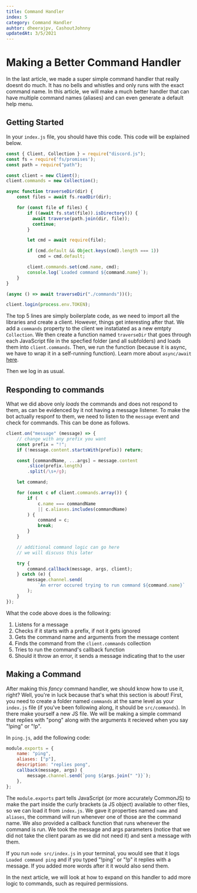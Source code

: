```yaml
---
title: Command Handler
index: 5
category: Command Handler
auhtor: dheerajpv, CashoutJohnny
updatedAt: 3/5/2021
---
```


# Making a Better Command Handler

In the last article, we made a super simple command handler that really doesnt do much.
It has no bells and whistles and only runs with the exact command name.
In this article, we will make a much better handler that can have multiple command names (aliases) and can even generate a default help menu.

## Getting Started

In your `index.js` file, you should have this code. This code will be explained below.

```js
const { Client, Collection } = require("discord.js");
const fs = require('fs/promises');
const path = require("path");

const client = new Client();
client.commands = new Collection();

async function traverseDir(dir) {
    const files = await fs.readDir(dir);

    for (const file of files) {
        if ((await fs.stat(file)).isDirectory()) {
          await traverse(path.join(dir, file));
          continue;
        }

        let cmd = await require(file);

        if (cmd.default && Object.keys(cmd).length === 1))
            cmd = cmd.default;

        client.commands.set(cmd.name, cmd);
        console.log(`Loaded command ${command.name}`);
    }
}

(async () => await traverseDir("./commands"))();

client.login(process.env.TOKEN);
```

The top 5 lines are simply boilerplate code, as we need to import all the libraries and create a client.
However, things get interesting after that.
We add a `commands` property to the client we instatiated as a new emtpty `Collection`.
We then create a function named `traverseDir` that goes through each JavaScript file in the specfied folder (and all subfolders) and loads them into `client.commands`.
Then, we run the function (because it is async, we have to wrap it in a self-running function).
Learn more about `async/await` [here](https://developer.mozilla.org/en-US/docs/Web/JavaScript/Reference/Statements/async_function).

Then we log in as usual.

## Responding to commands

What we did above only _loads_ the commands and does not respond to them, as can be evidenced by it not having a message listener.
To make the bot actually responf to them, we need to listen to the `message` event and check for commands. This can be done as follows.

```js
client.on("message" (message) => {
    // change with any prefix you want
    const prefix = "!";
    if (!message.content.startsWith(prefix)) return;

    const [commandName, ...args] = message.content
        .slice(prefix.length)
        .split(/\s+/g);

    let command;

    for (const c of client.commands.array()) {
        if (
            c.name === commandName
            || c.aliases.includes(commandName)
        ) {
            command = c;
            break;
        }
    }

    // additional command logic can go here
    // we will discuss this later

    try {
        command.callback(message, args, client);
    } catch (e) {
        message.channel.send(
            `An error occured trying to run command ${command.name}`
        );
    }
});
```

What the code above does is the following:

1. Listens for a message
2. Checks if it starts with a prefix, if not it gets ignored
3. Gets the command name and arguments from the message content
4. Finds the command from the `client.commands` collection
5. Tries to run the command's callback function
6. Should it throw an error, it sends a message indicating that to the user

## Making a Command

After making this _fancy_ command handler, we should know how to use it, right?
Well, you're in luck because that's what this section is about!
First, you need to create a folder named `commands` at the same level as your `index.js` file (if you've been following along, it should be `src/commands`).
In there make yourself a new JS file.
We will be making a simple command that replies with "pong" along with the arguments it recieved when you say "!ping" or "!p".

In `ping.js`, add the following code:

```js
module.exports = {
    name: "ping",
    aliases: ["p"],
    description: "replies pong",
    callback(message, args) {
        message.channel.send(`pong ${args.join(" ")}`);
    },
};
```

The `module.exports` part tells JavaScript (or more accurately CommonJS) to make the part inside the curly brackets (a JS object) available to other files, so we can load it from `index.js`.
We gave it properties named `name` and `aliases`, the command will run whenever one of those are the command name.
We also provided a callback function that runs whenever the command is run.
We took the message and args parameters (notice that we did not take the client param as we did not need it) and sent a message with them.

If you run `node src/index.js` in your terminal, you would see that it logs `Loaded command ping` and if you typed "!ping" or "!p" it replies with a message.
If you added more words after it it would also send them.

In the next article, we will look at how to expand on this handler to add more logic to commands, such as required permissions.
